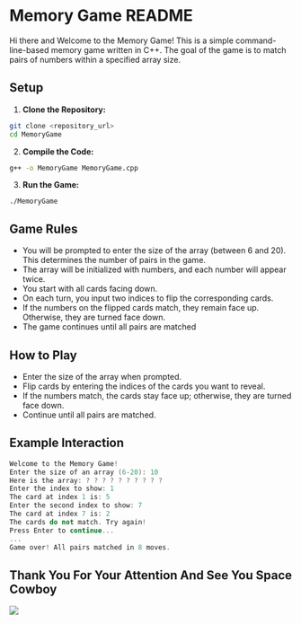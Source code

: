# Memory Game README


Hi there and Welcome to the Memory Game! This is a simple command-line-based memory game written in C++. The goal of the game is to match pairs of numbers within a specified array size.

## Setup
1. **Clone the Repository:**
```bash
git clone <repository_url>
cd MemoryGame
```
2. **Compile the Code:**
```bash
g++ -o MemoryGame MemoryGame.cpp
```
3. **Run the Game:**
```
./MemoryGame
```

## Game Rules
 * You will be prompted to enter the size of the array (between 6 and 20). This determines the number of pairs in the game.
 * The array will be initialized with numbers, and each number will appear twice.
 * You start with all cards facing down.
 * On each turn, you input two indices to flip the corresponding cards.
 * If the numbers on the flipped cards match, they remain face up. Otherwise, they are turned face down.
 * The game continues until all pairs are matched
## How to Play
 * Enter the size of the array when prompted.
 * Flip cards by entering the indices of the cards you want to reveal.
 * If the numbers match, the cards stay face up; otherwise, they are turned face down.
 * Continue until all pairs are matched.

## Example Interaction 
```C++
Welcome to the Memory Game!
Enter the size of an array (6-20): 10
Here is the array: ? ? ? ? ? ? ? ? ? ?
Enter the index to show: 1
The card at index 1 is: 5
Enter the second index to show: 7
The card at index 7 is: 2
The cards do not match. Try again!
Press Enter to continue...
...
Game over! All pairs matched in 8 moves.
```

## Thank You For Your Attention And See You Space Cowboy
![](https://media.tenor.com/RF9EdpqI_qIAAAAC/see-you-space-cowboy-cowboy-bebop.gif)